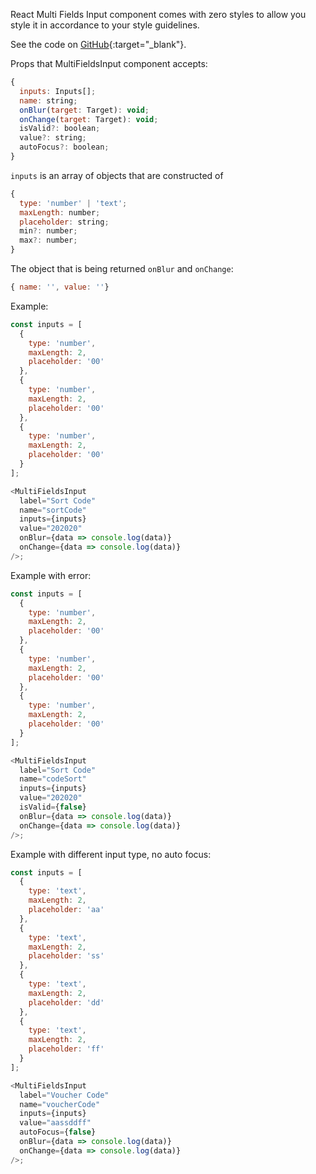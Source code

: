 React Multi Fields Input component comes with zero styles to allow you style it in accordance to your style guidelines.

See the code on [GitHub](https://github.com/kakuevn/react-multi-fields-input){:target="_blank"}.

Props that MultiFieldsInput component accepts:

```js static
{
  inputs: Inputs[];
  name: string;
  onBlur(target: Target): void;
  onChange(target: Target): void;
  isValid?: boolean;
  value?: string;
  autoFocus?: boolean;
}
```

`inputs` is an array of objects that are constructed of

```js static
{
  type: 'number' | 'text';
  maxLength: number;
  placeholder: string;
  min?: number;
  max?: number;
}
```

The object that is being returned `onBlur` and `onChange`:

```js static
{ name: '', value: ''}
```

Example:

```js
const inputs = [
  {
    type: 'number',
    maxLength: 2,
    placeholder: '00'
  },
  {
    type: 'number',
    maxLength: 2,
    placeholder: '00'
  },
  {
    type: 'number',
    maxLength: 2,
    placeholder: '00'
  }
];

<MultiFieldsInput
  label="Sort Code"
  name="sortCode"
  inputs={inputs}
  value="202020"
  onBlur={data => console.log(data)}
  onChange={data => console.log(data)}
/>;
```

Example with error:

```js
const inputs = [
  {
    type: 'number',
    maxLength: 2,
    placeholder: '00'
  },
  {
    type: 'number',
    maxLength: 2,
    placeholder: '00'
  },
  {
    type: 'number',
    maxLength: 2,
    placeholder: '00'
  }
];

<MultiFieldsInput
  label="Sort Code"
  name="codeSort"
  inputs={inputs}
  value="202020"
  isValid={false}
  onBlur={data => console.log(data)}
  onChange={data => console.log(data)}
/>;
```

Example with different input type, no auto focus:

```js
const inputs = [
  {
    type: 'text',
    maxLength: 2,
    placeholder: 'aa'
  },
  {
    type: 'text',
    maxLength: 2,
    placeholder: 'ss'
  },
  {
    type: 'text',
    maxLength: 2,
    placeholder: 'dd'
  },
  {
    type: 'text',
    maxLength: 2,
    placeholder: 'ff'
  }
];

<MultiFieldsInput
  label="Voucher Code"
  name="voucherCode"
  inputs={inputs}
  value="aassddff"
  autoFocus={false}
  onBlur={data => console.log(data)}
  onChange={data => console.log(data)}
/>;
```
